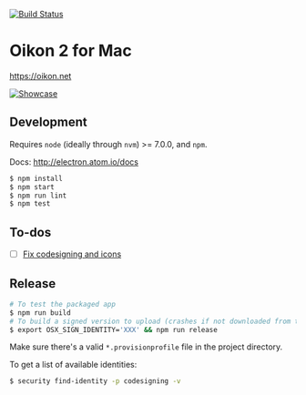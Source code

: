 [![Build Status](https://travis-ci.org/BrunoBernardino/Oikon2-Mac.svg?branch=master)](https://travis-ci.org/BrunoBernardino/Oikon2-Mac)

# Oikon 2 for Mac

https://oikon.net

[![Showcase](https://cloud.githubusercontent.com/assets/1239616/26329899/3c987998-3f41-11e7-885f-5e8726366712.png)](https://github.com/BrunoBernardino/Oikon2-Mac/issues/1)

## Development

Requires `node` (ideally through `nvm`) >= 7.0.0, and `npm`.

Docs: http://electron.atom.io/docs

```bash
$ npm install
$ npm start
$ npm run lint
$ npm test
```

## To-dos
- [ ] [Fix codesigning and icons](https://mintkit.net/electron-userland/electron-osx-sign/guide/)

## Release

```bash
# To test the packaged app
$ npm run build
# To build a signed version to upload (crashes if not downloaded from the App Store)
$ export OSX_SIGN_IDENTITY='XXX' && npm run release
```

Make sure there's a valid `*.provisionprofile` file in the project directory.


To get a list of available identities:
```bash
$ security find-identity -p codesigning -v
```
